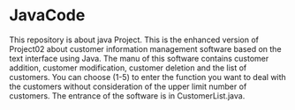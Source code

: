 # JavaCode
This repository is about java Project.
This is the enhanced version of Project02 about customer information management software based on the text interface using Java. 
The manu of this software contains customer addition, customer modification, customer deletion and the list of customers. 
You can choose (1-5) to enter the function you want to deal with the customers without consideration of the upper limit number of customers. 
The entrance of the software is in CustomerList.java.
